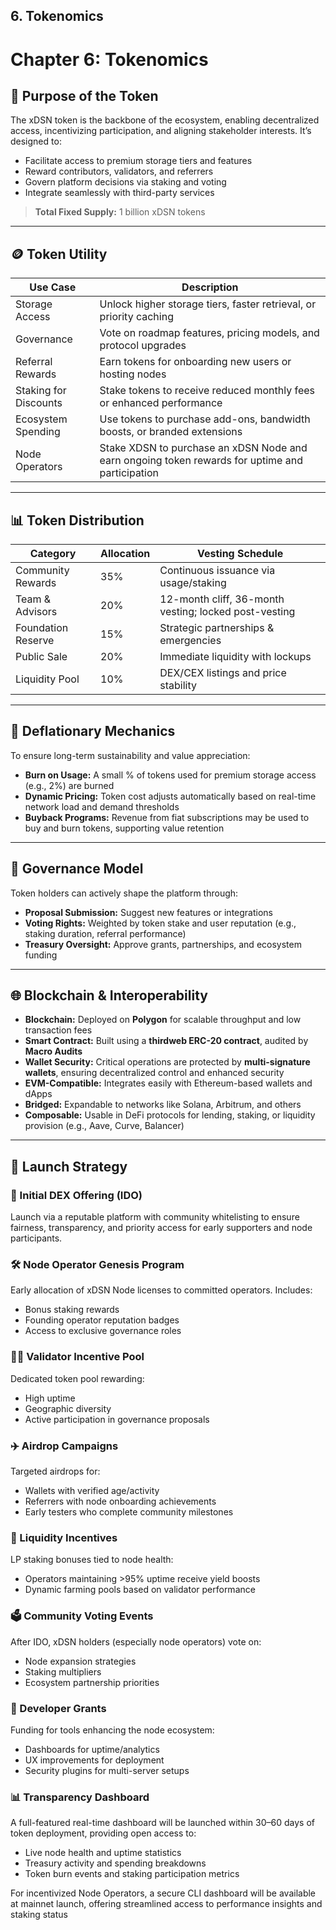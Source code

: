 ## 6. Tokenomics

# Chapter 6: Tokenomics

## 🎯 Purpose of the Token

The xDSN token is the backbone of the ecosystem, enabling decentralized access, incentivizing participation, and aligning stakeholder interests. It’s designed to:

- Facilitate access to premium storage tiers and features
- Reward contributors, validators, and referrers
- Govern platform decisions via staking and voting
- Integrate seamlessly with third-party services

> **Total Fixed Supply:** 1 billion xDSN tokens

---

## 🪙 Token Utility

| Use Case              | Description                                                                                     |
| --------------------- | ----------------------------------------------------------------------------------------------- |
| Storage Access        | Unlock higher storage tiers, faster retrieval, or priority caching                              |
| Governance            | Vote on roadmap features, pricing models, and protocol upgrades                                 |
| Referral Rewards      | Earn tokens for onboarding new users or hosting nodes                                           |
| Staking for Discounts | Stake tokens to receive reduced monthly fees or enhanced performance                            |
| Ecosystem Spending    | Use tokens to purchase add-ons, bandwidth boosts, or branded extensions                         |
| Node Operators        | Stake XDSN to purchase an xDSN Node and earn ongoing token rewards for uptime and participation |

---

## 📊 Token Distribution

| Category           | Allocation | Vesting Schedule                                      |
| ------------------ | ---------- | ----------------------------------------------------- |
| Community Rewards  | 35%        | Continuous issuance via usage/staking                 |
| Team & Advisors    | 20%        | 12-month cliff, 36-month vesting; locked post-vesting |
| Foundation Reserve | 15%        | Strategic partnerships & emergencies                  |
| Public Sale        | 20%        | Immediate liquidity with lockups                      |
| Liquidity Pool     | 10%        | DEX/CEX listings and price stability                  |

---

## 🔐 Deflationary Mechanics

To ensure long-term sustainability and value appreciation:

- **Burn on Usage:** A small % of tokens used for premium storage access (e.g., 2%) are burned
- **Dynamic Pricing:** Token cost adjusts automatically based on real-time network load and demand thresholds
- **Buyback Programs:** Revenue from fiat subscriptions may be used to buy and burn tokens, supporting value retention

---

## 🧠 Governance Model

Token holders can actively shape the platform through:

- **Proposal Submission:** Suggest new features or integrations
- **Voting Rights:** Weighted by token stake and user reputation (e.g., staking duration, referral performance)
- **Treasury Oversight:** Approve grants, partnerships, and ecosystem funding

---

## 🌐 Blockchain & Interoperability

- **Blockchain:** Deployed on **Polygon** for scalable throughput and low transaction fees
- **Smart Contract:** Built using a **thirdweb ERC-20 contract**, audited by **Macro Audits**
- **Wallet Security:** Critical operations are protected by **multi-signature wallets**, ensuring decentralized control and enhanced security
- **EVM-Compatible:** Integrates easily with Ethereum-based wallets and dApps
- **Bridged:** Expandable to networks like Solana, Arbitrum, and others
- **Composable:** Usable in DeFi protocols for lending, staking, or liquidity provision (e.g., Aave, Curve, Balancer)

---

## 🚀 Launch Strategy

### 🎯 Initial DEX Offering (IDO)

Launch via a reputable platform with community whitelisting to ensure fairness, transparency, and priority access for early supporters and node participants.

### 🛠️ Node Operator Genesis Program

Early allocation of xDSN Node licenses to committed operators. Includes:

- Bonus staking rewards
- Founding operator reputation badges
- Access to exclusive governance roles

### 🧑‍💻 Validator Incentive Pool

Dedicated token pool rewarding:

- High uptime
- Geographic diversity
- Active participation in governance proposals

### ✈️ Airdrop Campaigns

Targeted airdrops for:

- Wallets with verified age/activity
- Referrers with node onboarding achievements
- Early testers who complete community milestones

### 🌊 Liquidity Incentives

LP staking bonuses tied to node health:

- Operators maintaining >95% uptime receive yield boosts
- Dynamic farming pools based on validator performance

### 🗳️ Community Voting Events

After IDO, xDSN holders (especially node operators) vote on:

- Node expansion strategies
- Staking multipliers
- Ecosystem partnership priorities

### 💼 Developer Grants

Funding for tools enhancing the node ecosystem:

- Dashboards for uptime/analytics
- UX improvements for deployment
- Security plugins for multi-server setups

### 📊 Transparency Dashboard

A full-featured real-time dashboard will be launched within 30–60 days of token deployment, providing open access to:

- Live node health and uptime statistics
- Treasury activity and spending breakdowns
- Token burn events and staking participation metrics

For incentivized Node Operators, a secure CLI dashboard will be available at mainnet launch, offering streamlined access to performance insights and staking status

